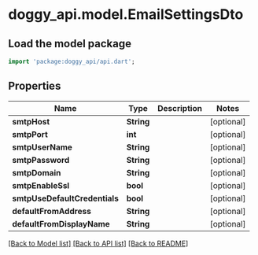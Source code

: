 # doggy_api.model.EmailSettingsDto

## Load the model package
```dart
import 'package:doggy_api/api.dart';
```

## Properties
Name | Type | Description | Notes
------------ | ------------- | ------------- | -------------
**smtpHost** | **String** |  | [optional] 
**smtpPort** | **int** |  | [optional] 
**smtpUserName** | **String** |  | [optional] 
**smtpPassword** | **String** |  | [optional] 
**smtpDomain** | **String** |  | [optional] 
**smtpEnableSsl** | **bool** |  | [optional] 
**smtpUseDefaultCredentials** | **bool** |  | [optional] 
**defaultFromAddress** | **String** |  | [optional] 
**defaultFromDisplayName** | **String** |  | [optional] 

[[Back to Model list]](../README.md#documentation-for-models) [[Back to API list]](../README.md#documentation-for-api-endpoints) [[Back to README]](../README.md)


